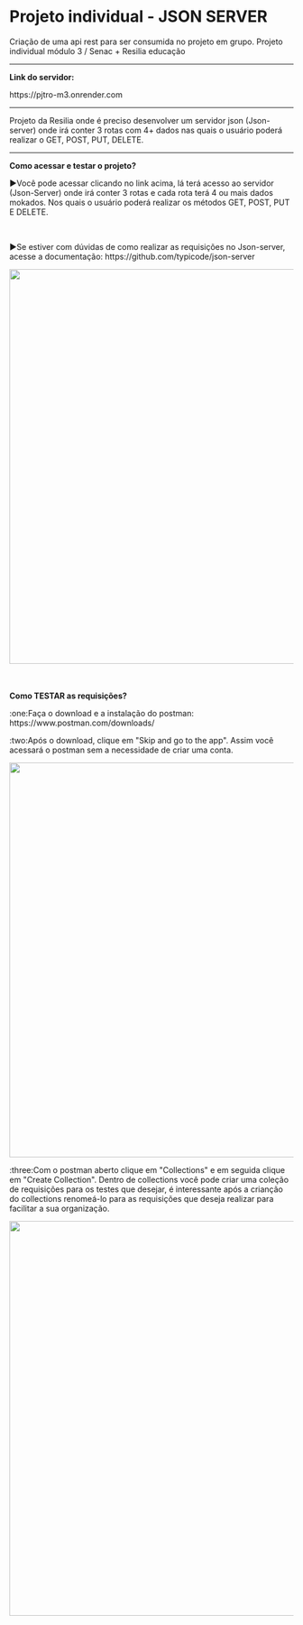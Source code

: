 <h1>Projeto individual - JSON SERVER</h1>
Criação de uma api rest para ser consumida no projeto em grupo. Projeto individual módulo 3 / Senac + Resilia educação
<hr size="">
<p><strong>Link do servidor:</strong></p>
<p>https://pjtro-m3.onrender.com</p>
<hr size="">
<p>Projeto da Resilia onde é preciso desenvolver um servidor json (Json-server) onde irá conter 3 rotas com 4+ dados nas quais o usuário poderá realizar o GET, POST, PUT, DELETE.</p>
<hr size="">
<p><strong>Como acessar e testar o projeto?</strong></p>
<p>▶Você pode acessar clicando no link acima, lá terá acesso ao servidor (Json-Server) onde irá conter 3 rotas e cada rota terá 4 ou mais dados mokados. Nos quais o usuário poderá realizar os métodos GET, POST, PUT E DELETE.</p>
<br>
<p>▶Se estiver com dúvidas de como realizar as requisições no Json-server, acesse a documentação: https://github.com/typicode/json-server

<div>
  <img src="https://user-images.githubusercontent.com/112514408/199803241-f7bbe950-a82d-4651-a305-00c6cecc3f5e.PNG" width="700px"/>
<br>
<br>
<br>
<p><strong>Como TESTAR as requisições?</strong></p>
<p>:one:Faça o download e a instalação do postman: https://www.postman.com/downloads/</p>
<p>:two:Após o download, clique em "Skip and go to the app". Assim você acessará o postman sem a necessidade de criar uma conta.</p>
<div>
  <img src="https://user-images.githubusercontent.com/112514408/199806779-2d05c145-0fe9-4e34-b3fb-5b283c7115ec.PNG" width="700px"/>
<p>:three:Com o postman aberto clique em "Collections" e em seguida clique em "Create Collection". Dentro de collections você pode criar uma coleção de requisições para os testes que desejar, é interessante após a crianção do collections renomeá-lo para as requisições que deseja realizar para facilitar a sua organização.
<div>
  <img src="https://user-images.githubusercontent.com/112514408/199809437-0d94b540-fbd6-490a-a82a-6494875b20e9.PNG" width="700px"/>
